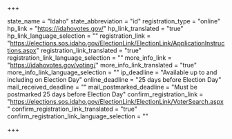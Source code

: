 +++

state_name = "Idaho"
state_abbreviation = "id"
registration_type = "online"
hp_link = "https://idahovotes.gov/"
hp_link_translated = "true"
hp_link_language_selection = ""
registration_link = "https://elections.sos.idaho.gov/ElectionLink/ElectionLink/ApplicationInstructions.aspx"
registration_link_translated = "true"
registration_link_language_selection = ""
more_info_link = "https://idahovotes.gov/voting/"
more_info_link_translated = "true"
more_info_link_language_selection = ""
ip_deadline = "Available up to and including on Election Day"
online_deadline = "25 days before Election Day"
mail_received_deadline = ""
mail_postmarked_deadline = "Must be postmarked 25 days before Election Day"
confirm_registration_link = "https://elections.sos.idaho.gov/ElectionLink/ElectionLink/VoterSearch.aspx"
confirm_registration_link_translated = "true"
confirm_registration_link_language_selection = ""

+++